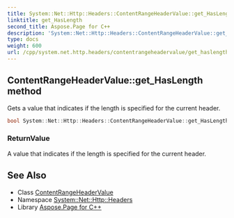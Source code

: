 ```yaml
---
title: System::Net::Http::Headers::ContentRangeHeaderValue::get_HasLength method
linktitle: get_HasLength
second_title: Aspose.Page for C++
description: 'System::Net::Http::Headers::ContentRangeHeaderValue::get_HasLength method. Gets a value that indicates if the length is specified for the current header in C++.'
type: docs
weight: 600
url: /cpp/system.net.http.headers/contentrangeheadervalue/get_haslength/
---
```

## ContentRangeHeaderValue::get_HasLength method


Gets a value that indicates if the length is specified for the current header.

```cpp
bool System::Net::Http::Headers::ContentRangeHeaderValue::get_HasLength() const
```


### ReturnValue

A value that indicates if the length is specified for the current header.

## See Also

* Class [ContentRangeHeaderValue](../)
* Namespace [System::Net::Http::Headers](../../)
* Library [Aspose.Page for C++](../../../)
